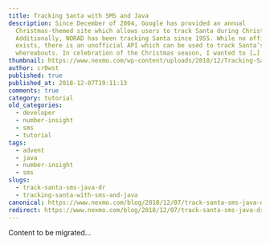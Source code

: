 ```yaml
---
title: Tracking Santa with SMS and Java
description: Since December of 2004, Google has provided an annual
  Christmas-themed site which allows users to track Santa during Christmas Eve.
  Additionally, NORAD has been tracking Santa since 1955. While no official API
  exists, there is an unofficial API which can be used to track Santa’s
  whereabouts. In celebration of the Christmas season, I wanted to […]
thumbnail: https://www.nexmo.com/wp-content/uploads/2018/12/Tracking-Santa-with-SMS.png
author: cr0wst
published: true
published_at: 2018-12-07T19:11:13
comments: true
category: tutorial
old_categories:
  - developer
  - number-insight
  - sms
  - tutorial
tags:
  - advent
  - java
  - number-insight
  - sms
slugs:
  - track-santa-sms-java-dr
  - tracking-santa-with-sms-and-java
canonical: https://www.nexmo.com/blog/2018/12/07/track-santa-sms-java-dr
redirect: https://www.nexmo.com/blog/2018/12/07/track-santa-sms-java-dr
---
```

Content to be migrated...